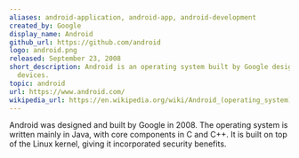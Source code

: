 ```yaml
---
aliases: android-application, android-app, android-development
created_by: Google
display_name: Android
github_url: https://github.com/android
logo: android.png
released: September 23, 2008
short_description: Android is an operating system built by Google designed for mobile
  devices.
topic: android
url: https://www.android.com/
wikipedia_url: https://en.wikipedia.org/wiki/Android_(operating_system)
---
```

Android was designed and built by Google in 2008. The operating system is written mainly in Java, with core components in C and C++. It is built on top of the Linux kernel, giving it incorporated security benefits.
